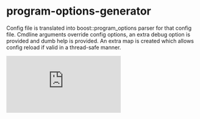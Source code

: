 # program-options-generator

Config file is translated into boost::program_options parser for that config file. Cmdline arguments override config options, an extra debug option is provided and dumb help is provided. An extra map is created which allows config reload if valid in a thread-safe manner. 

[![Analytics](https://ga-beacon.appspot.com/UA-44820255-11/program-options-generator/README.md)](https://github.com/rcoca/program-options-generator)
